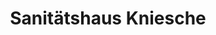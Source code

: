 ---
title: "Sanitätshaus Kniesche"
url: /potsdam/sanitaetshaus-kniesche-friedrich-ebert-strasse/
shop: Sanitätshaus
---